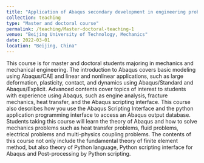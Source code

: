```yaml
---
title: "Application of Abaqus secondary development in engineering problems"
collection: teaching
type: "Master and doctoral course"
permalink: /teaching/Master-doctoral-teaching-1
venue: "Beijing University of Technology, Mechanics"
date: 2022-03-01
location: "Beijing, China"
---
```


This course is for master and doctoral students majoring in mechanics and mechanical engineering. The introduction to Abaqus covers basic modeling using Abaqus/CAE and linear and nonlinear applications, such as large deformation, plasticity, contact, and dynamics using Abaqus/Standard and Abaqus/Explicit. Advanced contents cover topics of interest to students with experience using Abaqus, such as engine analysis, fracture mechanics, heat transfer, and the Abaqus scripting interface. This course also describes how you use the Abaqus Scripting Interface and the python application programming interface to access an Abaqus output database. Students taking this course will learn the theory of Abaqus and how to solve mechanics problems such as heat transfer problems, fluid problems, electrical problems and multi-physics coupling problems. The contents of this course not only include the fundamental theory of finite element method, but also theory of Python language, Python scripting interface for Abaqus and Post-processing by Python scripting.
